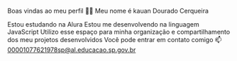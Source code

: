 Boas vindas ao meu perfil 💙💙
Meu nome é kauan Dourado Cerqueira

Estou estudando na Alura
Estou me desenvolvendo na linguagem JavaScript
Utilizo esse espaço para minha organização e compartilhamento dos meu projetos desenvolvidos
Você pode entrar em contato comigo 📫
00001077621978sp@al.educacao.sp.gov.br
